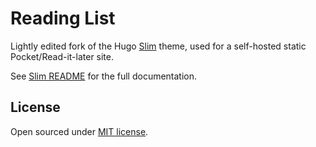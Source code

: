 # Reading List

Lightly edited fork of the Hugo [Slim](https://github.com/zhe/hugo-theme-slim) theme, used for a self-hosted static Pocket/Read-it-later site.

See [Slim README](https://github.com/zhe/hugo-theme-slim/blob/master/README.md) for the full documentation.


## License

Open sourced under [MIT license](https://github.com/zhe/hugo-theme-slim/blob/master/LICENSE.md).
